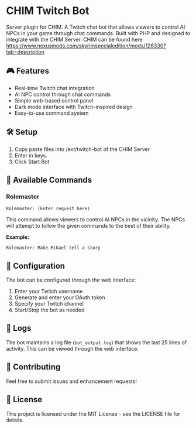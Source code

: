 # CHIM Twitch Bot

Server plugin for CHIM. A Twitch chat bot that allows viewers to control AI NPCs in your game through chat commands. Built with PHP and designed to integrate with the CHIM Server.
CHIM can be found here https://www.nexusmods.com/skyrimspecialedition/mods/126330?tab=description

## 🎮 Features

- Real-time Twitch chat integration
- AI NPC control through chat commands
- Simple web-based control panel
- Dark mode interface with Twitch-inspired design
- Easy-to-use command system

## 🛠️ Setup

1. Copy paste files into /ext/twitch-bot of the CHIM Server.
2. Enter in keys.
3. Click Start Bot


## 🎯 Available Commands

### Rolemaster
```
Rolemaster: (Enter request here)
```
This command allows viewers to control AI NPCs in the vicinity. The NPCs will attempt to follow the given commands to the best of their ability.

**Example:**
```
Rolemaster: Make Mikael tell a story
```

## 🔧 Configuration

The bot can be configured through the web interface:
1. Enter your Twitch username
2. Generate and enter your OAuth token
3. Specify your Twitch channel
4. Start/Stop the bot as needed

## 📝 Logs

The bot maintains a log file (`bot_output.log`) that shows the last 25 lines of activity. This can be viewed through the web interface.


## 🤝 Contributing

Feel free to submit issues and enhancement requests!

## 📄 License

This project is licensed under the MIT License - see the LICENSE file for details. 